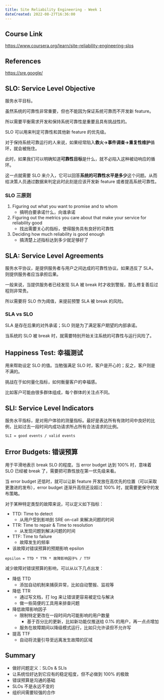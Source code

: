 ```yaml
---
title: Site Reliability Engineering - Week 1
dateCreated: 2022-08-27T16:36:00
---
```


## Course Link

https://www.coursera.org/learn/site-reliability-engineering-slos

## References

https://sre.google/

## SLO: Service Level Objective

服务水平目标。

虽然系统的可靠性非常重要，但也不能因为保证系统可靠而不开发新 feature。

所以需要平衡需求开发和保持系统可靠性是重要且具有挑战性的。

SLO 可以用来判定可靠性和其他新 feature 的优先级。

对于保持系统可靠运行的人来说，如果经常陷入**救火->事件调查->重复性维护**循环，就会被拖住。

此时，如果我们可以明确知道**可靠性目标**是什么，就不必陷入这种被动响应的循环。

这一点就需要 SLO 来介入，它可以回答**系统的可靠性水平是多少**这个问题。从而给决策人员通过数据来判定此时此刻是应该开发新 feature 或者提高系统可靠性。

### SLO 三原则

1. Figuring out what you want to promise and to whom
    - 搞明白要承诺什么，向谁承诺
1. Figuring out the metrics you care about that make your service for reliability good
    - 找出需要关心的指标，使得服务具有良好的可靠性
1. Deciding how much reliability is good enough
    - 搞清楚上述指标达到多少就足够好了

## SLA: Service Level Agreements

服务水平协议，是提供服务者与用户之间达成的可靠性协议。如果违反了 SLA，则提供服务者应当承担后果。

一般来说，当提供服务者已经发现 SLA 被 break 时才收到警报，那么修复善后过程则非常贵。

所以需要将 SLO 作为阈值，来提前预警 SLA 被 break 的风险。

### SLA vs SLO

SLA 是存在后果的对外承诺；SLO 则是为了满足客户期望的内部承诺。

当系统的 SLO 被 break 时，就需要特别开始关注系统的可靠性与运行风险了。

## Happiness Test: 幸福测试

用来帮助设定 SLO 的值。当勉强满足 SLO 时，客户是开心的；反之，客户则是不满的。

挑战在于如何量化指标，如何衡量客户的幸福感。

比如客户可能由很多群体组成，每个群体的关注点不同。

## SLI: Service Level Indicators

服务水平指标，是对用户体验的测量指标。最好是表达所有有效时间中良好的比例，比如过去一段时间内成功请求所占所有合法请求的比例。

```
SLI = good events / valid events
```

## Error Budgets: 错误预算

用于平滑地表示 break SLO 的程度。当 error budget 达到 100% 时，意味着 SLO 已经被 break 了，需要把可靠性放在第一优先级来看。

当 error budget 还低时，就可以让新 feature 开发放在高优先的位置（可以采取更激进的发布），error budget 逐渐升高但还没超过 100% 时，就需要更保守的发布策略。

对于某种特定类型的故障来说，可以定义如下指标：
- TTD: Time to detect
  - 从用户受到影响到 SRE on-call 来解决问题的时间
- TTR: Time to repair & Time to resolution
  - 从发现问题到解决问题的时间
- TTF: Time to failure
  - 故障发生的频率
- 该故障对错误预算的预期影响 epsilon

```
epsilon = TTD * TTR * 故障影响因子% / TTF
```

减少故障对错误预算的影响，可以从以下几点出发：

- 降低 TTD
  - 添加自动机制来捕获异常，比如自动警报、监视等
- 降低 TTR
  - 通过写文档，打 log 来让错误更容易被定位与解决
  - 做一些简便的工具用来排查问题
- 降低故障影响因子
  - 限制特定更改在一段时间内可能影响的用户数量
    - 基于百分比的更新，比如新功能仅推送给 0.1% 的用户，再一点点增加
  - 服务在故障期间以降级模式运行，比如只允许读但不允许写
- 提高 TTF
  - 自动将流量引导至远离发生故障的区域

## Summary

- 做好问题定义：SLOs & SLIs
- 让系统恰好达到它应有的稳定程度，但不必做到 100% 的极致
- 错误预算是沟通的基础
- SLOs 不是永远不变的
- 组织间需要较强的合作
